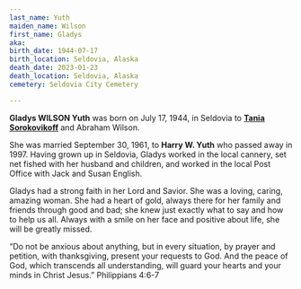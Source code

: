 ```yaml
---
last_name: Yuth
maiden_name: Wilson
first_name: Gladys
aka: 
birth_date: 1944-07-17
birth_location: Seldovia, Alaska
death_date: 2023-01-23
death_location: Seldovia, Alaska
cemetery: Seldovia City Cemetery

---
```

**Gladys WILSON Yuth** was born on July 17, 1944, in Seldovia to [**Tania Sorokovikoff**](./Wilson_Tania_Sorokovikoff.md) and Abraham Wilson.   

She was married September 30, 1961, to **Harry W. Yuth** who passed away in 1997. Having grown up in Seldovia, Gladys worked in the local cannery, set net fished with her husband and children, and worked in the local Post Office with Jack and Susan English.

Gladys had a strong faith in her Lord and Savior.  She was a loving, caring, amazing woman.  She had a heart of gold, always there for her family and friends through good and bad; she knew just exactly what to say and how to help us all.  Always with a smile on her face and positive about life, she will be greatly missed.

“Do not be anxious about anything, but in every situation, by prayer and petition, with thanksgiving, present your requests to God. And the peace of God, which transcends all understanding, will guard your hearts and your minds in Christ Jesus.” Philippians 4:6-7

